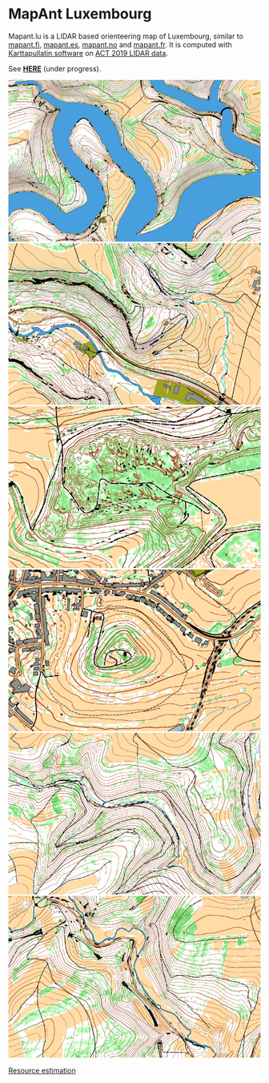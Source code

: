 # MapAnt Luxembourg

Mapant.lu is a LIDAR based orienteering map of Luxembourg, similar to [mapant.fi](https://www.mapant.fi/), [mapant.es](https://mapant.es/), [mapant.no](https://mapant.no/) and [mapant.fr](https://mapant.fr/). It is computed with [Karttapullatin software](https://www.routegadget.net/karttapullautin/) on [ACT 2019 LIDAR data](https://act.public.lu/fr/cartographie/lidar1.html).

See [**HERE**](https://jgaffuri.github.io/mapantLU/code/js/) (under progress).

![mapant orienteering map LIDAR Luxembourg](/docs/img/overview1.png)
![mapant orienteering map LIDAR Luxembourg](/docs/img/overview2.png)
![mapant orienteering map LIDAR Luxembourg](/docs/img/overview3.png)
![mapant orienteering map LIDAR Luxembourg](/docs/img/overview4.png)
![mapant orienteering map LIDAR Luxembourg](/docs/img/overview5.png)
![mapant orienteering map LIDAR Luxembourg](/docs/img/overview6.png)

[Resource estimation](docs/estimation.md)
